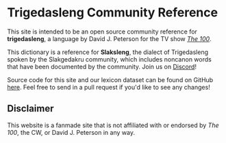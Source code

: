 <!-- BEGIN ARISE ------------------------------
Title:: "Trigedasleng Reference"

Author:: ""
Description:: "A community reference site for the Trigedasleng language"
Language:: "en"
Thumbnail:: "logo.png"
Published Date:: "2023-04-01"
Modified Date:: "2023-04-01"

content_header:: "false"
rss_hide:: "true"
---- END ARISE \\ DO NOT MODIFY THIS LINE ---->

# Trigedasleng Community Reference

This site is intended to be an open source community reference for **trigedasleng**, a language by David J. Peterson for the TV show *[The 100](https://www.imdb.com/title/tt2661044/)*.

This dictionary is a reference for **Slaksleng**, the dialect of Trigedasleng spoken by the Slakgedakru community, which includes noncanon words that have been documented by the community. Join us on [Discord](https://discord.gg/MFnCpEB)!

Source code for this site and our lexicon dataset can be found on GitHub [here](https://github.com/slakgedakru). Feel free to send in a pull request if you'd like to see any changes!

## Disclaimer

This website is a fanmade site that is not affiliated with or endorsed by *The 100*, the CW, or David J. Peterson in any way. 
